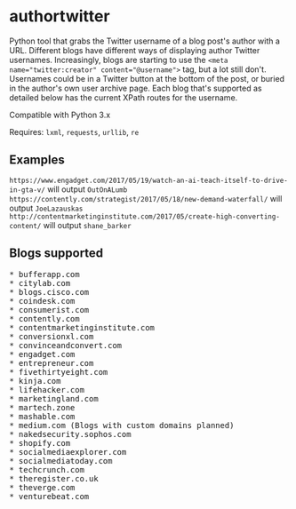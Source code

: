 # authortwitter
Python tool that grabs the Twitter username of a blog post's author with a URL.
Different blogs have different ways of displaying author Twitter usernames. Increasingly, blogs are starting to use the `<meta name="twitter:creator" content="@username">` tag, but a lot still don't. Usernames could be in a Twitter button at the bottom of the post, or buried in the author's own user archive page. Each blog that's supported as detailed below has the current XPath routes for the username.

Compatible with Python 3.x

Requires:
`lxml`, `requests`, `urllib`, `re`

## Examples
`https://www.engadget.com/2017/05/19/watch-an-ai-teach-itself-to-drive-in-gta-v/` will output `OutOnALumb`
`https://contently.com/strategist/2017/05/18/new-demand-waterfall/` will output `JoeLazauskas`
`http://contentmarketinginstitute.com/2017/05/create-high-converting-content/` will output `shane_barker`

## Blogs supported
<pre>
* bufferapp.com
* citylab.com
* blogs.cisco.com
* coindesk.com
* consumerist.com
* contently.com
* contentmarketinginstitute.com
* conversionxl.com
* convinceandconvert.com
* engadget.com
* entrepreneur.com
* fivethirtyeight.com
* kinja.com
* lifehacker.com
* marketingland.com
* martech.zone
* mashable.com
* medium.com (Blogs with custom domains planned)
* nakedsecurity.sophos.com
* shopify.com
* socialmediaexplorer.com
* socialmediatoday.com
* techcrunch.com
* theregister.co.uk
* theverge.com
* venturebeat.com
</pre>
